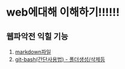 # web에대해 이해하기!!!!!!

## 웹파악전 익힐 기능
1. [markdown파일](https://guides.github.com/features/mastering-markdown/)
2. [git-bash(간단사용법) - 폴더생성/삭제등](git_bash_basic.md)

